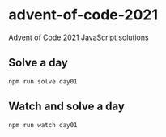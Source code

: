 # advent-of-code-2021
Advent of Code 2021 JavaScript solutions

## Solve a day
```console
npm run solve day01
```

## Watch and solve a day
```console
npm run watch day01
```